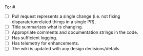 For #

<!--
  If an item below does not apply to you, then go ahead and check it off as "done" and strikethrough the text, e.g.:
    - [x] ~Has unit tests & system/integration tests~
-->

-   [ ] Pull request represents a single change (i.e. not fixing disparate/unrelated things in a single PR).
-   [ ] Title summarizes what is changing.
-   [ ] Appropriate comments and documentation strings in the code.
-   [ ] Has sufficient logging.
-   [ ] Has telemetry for enhancements.
-   [ ] The wiki is updated with any design decisions/details.
